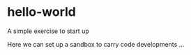 # hello-world
A simple exercise to start up 

Here we can set up a sandbox to carry code developments ...
